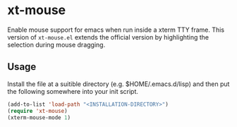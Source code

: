 # xt-mouse

Enable mouse support for emacs when run inside a xterm TTY frame. This
version of `xt-mouse.el` extends the official version by highlighting
the selection during mouse dragging.

## Usage

Install the file at a suitible directory (e.g. $HOME/.emacs.d/lisp) and then
put the following somewhere into your init script.

```lisp
(add-to-list 'load-path "<INSTALLATION-DIRECTORY>")
(require 'xt-mouse)
(xterm-mouse-mode 1)
```

